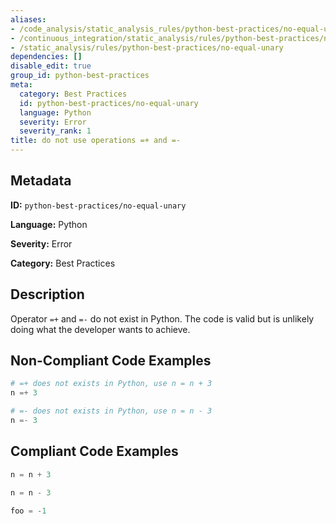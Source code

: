```yaml
---
aliases:
- /code_analysis/static_analysis_rules/python-best-practices/no-equal-unary
- /continuous_integration/static_analysis/rules/python-best-practices/no-equal-unary
- /static_analysis/rules/python-best-practices/no-equal-unary
dependencies: []
disable_edit: true
group_id: python-best-practices
meta:
  category: Best Practices
  id: python-best-practices/no-equal-unary
  language: Python
  severity: Error
  severity_rank: 1
title: do not use operations =+ and =-
---
```

<!--  SOURCED FROM https://github.com/DataDog/datadog-static-analyzer-rule-docs -->


## Metadata
**ID:** `python-best-practices/no-equal-unary`

**Language:** Python

**Severity:** Error

**Category:** Best Practices

## Description
Operator `=+` and `=-`  do not exist in Python. The code is valid but is unlikely doing what the developer wants to achieve.

## Non-Compliant Code Examples
```python
# =+ does not exists in Python, use n = n + 3
n =+ 3

# =- does not exists in Python, use n = n - 3
n =- 3
```

## Compliant Code Examples
```python
n = n + 3

n = n - 3

foo = -1
```
